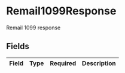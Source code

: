 # Remail1099Response

Remail 1099 response


## Fields

| Field       | Type        | Required    | Description |
| ----------- | ----------- | ----------- | ----------- |